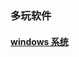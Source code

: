 ### 多玩软件

#### [windows 系统](https://github.com/netlinkbuilder/softwarestore/blob/71b7d970a0bb7ec8c7b00170ee89451c6b674477/%E5%A4%9A%E7%8E%A9%E8%BD%AF%E4%BB%B6%E5%BA%94%E7%94%A8%E5%95%86%E5%BA%97.md)


